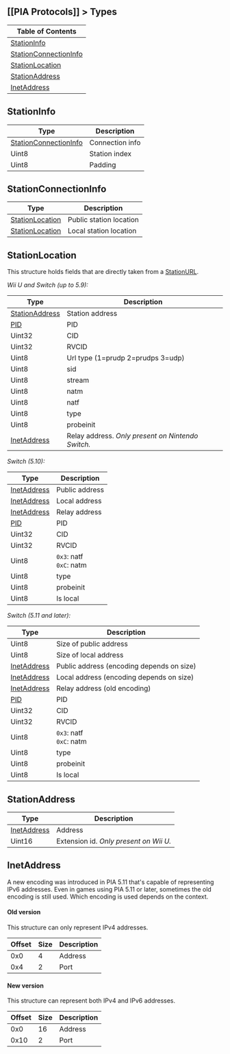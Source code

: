 [[PIA Protocols]] > Types
---

| Table of Contents |
| --- |
| [StationInfo](#stationinfo) |
| [StationConnectionInfo](#stationconnectioninfo) |
| [StationLocation](#stationlocation) |
| [StationAddress](#stationaddress) |
| [InetAddress](#inetaddress) |

## StationInfo
| Type | Description |
| --- | --- |
| [StationConnectionInfo](#stationconnectioninfo) | Connection info |
| Uint8 | Station index |
| Uint8 | Padding |

## StationConnectionInfo
| Type | Description |
| --- | --- |
| [StationLocation](#stationlocation) | Public station location |
| [StationLocation](#stationlocation) | Local station location |

## StationLocation
This structure holds fields that are directly taken from a [StationURL](NEX-Common-Types#station-url).

*Wii U and Switch (up to 5.9):*

| Type | Description |
| --- | --- |
| [StationAddress](#stationaddress) | Station address |
| [PID](NEX-Common-Types#pid) | PID |
| Uint32 | CID |
| Uint32 | RVCID |
| Uint8 | Url type (1=prudp 2=prudps 3=udp) |
| Uint8 | sid |
| Uint8 | stream |
| Uint8 | natm |
| Uint8 | natf |
| Uint8 | type |
| Uint8 | probeinit |
| [InetAddress](#inetaddress) | Relay address. *Only present on Nintendo Switch.* |

*Switch (5.10):*

| Type | Description |
| --- | --- |
| [InetAddress](#inetaddress) | Public address |
| [InetAddress](#inetaddress) | Local address |
| [InetAddress](#inetaddress) | Relay address |
| [PID](NEX-Common-Types#pid) | PID |
| Uint32 | CID |
| Uint32 | RVCID |
| Uint8 | `0x3`: natf<br>`0xC`: natm |
| Uint8 | type |
| Uint8 | probeinit |
| Uint8 | Is local |

*Switch (5.11 and later):*

| Type | Description |
| --- | --- |
| Uint8 | Size of public address |
| Uint8 | Size of local address |
| [InetAddress](#inetaddress) | Public address (encoding depends on size) |
| [InetAddress](#inetaddress) | Local address (encoding depends on size) |
| [InetAddress](#inetaddress) | Relay address (old encoding) |
| [PID](NEX-Common-Types#pid) | PID |
| Uint32 | CID |
| Uint32 | RVCID |
| Uint8 | `0x3`: natf<br>`0xC`: natm |
| Uint8 | type |
| Uint8 | probeinit |
| Uint8 | Is local |

## StationAddress
| Type | Description |
| --- | --- |
| [InetAddress](#inetaddress) | Address |
| Uint16 | Extension id. *Only present on Wii U.* |

## InetAddress
A new encoding was introduced in PIA 5.11 that's capable of representing IPv6 addresses. Even in games using PIA 5.11 or later, sometimes the old encoding is still used. Which encoding is used depends on the context.

#### Old version
This structure can only represent IPv4 addresses.

| Offset | Size | Description |
| --- | -- | --- |
| 0x0 | 4 | Address |
| 0x4 | 2 | Port |

#### New version
This structure can represent both IPv4 and IPv6 addresses.

| Offset | Size | Description |
| --- | --- | --- |
| 0x0 | 16 | Address |
| 0x10 | 2 | Port |